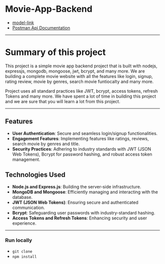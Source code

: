 # Movie-App-Backend

- [model-link](https://app.eraser.io/workspace/Pr89SJ0bcYPwpqXjbpBX)
- [Postman Api Documentation](https://documenter.getpostman.com/view/21582927/2s9YyzeJtp)

---
# Summary of this project

This project is a simple movie app  backend project that is built with nodejs, expressjs, mongodb, mongoose, jwt, bcrypt, and many more.
We are building a complete  movie  website  with all the features like login, signup, rating review, movie by genres, search movie funtiocalty and many more.

Project uses all standard practices like JWT, bcrypt, access tokens, refresh Tokens and many more. We have spent a lot of time in building this project and we are sure that you will learn a lot from this project.

---
## Features

- **User Authentication**: Secure and seamless login/signup functionalities.
- **Engagement Features**: Implementing features like ratings, reviews, search movie by genres and title.
- **Security Practices**: Adhering to industry standards with JWT (JSON Web Tokens), Bcrypt for password hashing, and robust access token management.

## Technologies Used

- **Node.js and Express.js**: Building the server-side infrastructure.
- **MongoDB and Mongoose**: Efficiently managing and interacting with the database.
- **JWT (JSON Web Tokens)**: Ensuring secure and authenticated communication.
- **Bcrypt**: Safeguarding user passwords with industry-standard hashing.
- **Access Tokens and Refresh Tokens**: Enhancing security and user experience.
---
### Run locally
- `git clone  `
- `npm install `


